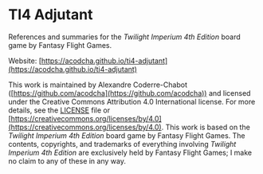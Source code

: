 # TI4 Adjutant

References and summaries for the _Twilight Imperium 4th Edition_ board game by Fantasy Flight Games.

Website: [https://acodcha.github.io/ti4-adjutant](https://acodcha.github.io/ti4-adjutant)

This work is maintained by Alexandre Coderre-Chabot ([https://github.com/acodcha](https://github.com/acodcha)) and licensed under the Creative Commons Attribution 4.0 International license. For more details, see the [LICENSE](LICENSE) file or [https://creativecommons.org/licenses/by/4.0](https://creativecommons.org/licenses/by/4.0). This work is based on the _Twilight Imperium 4th Edition_ board game by Fantasy Flight Games. The contents, copyrights, and trademarks of everything involving _Twilight Imperium 4th Edition_ are exclusively held by Fantasy Flight Games; I make no claim to any of these in any way.
